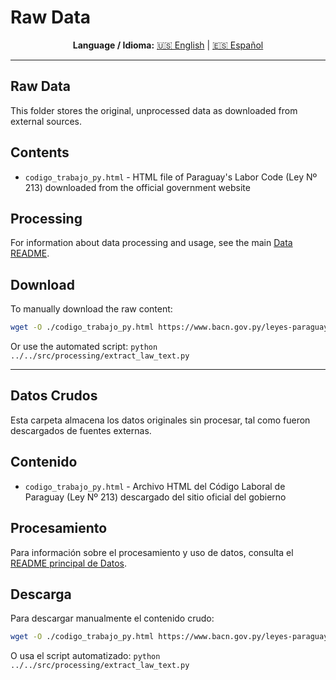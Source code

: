 # Raw Data

<div align="center">

**Language / Idioma:**
[🇺🇸 English](#raw-data) | [🇪🇸 Español](#datos-crudos)

</div>

---

## Raw Data

This folder stores the original, unprocessed data as downloaded from external sources.

## Contents

- `codigo_trabajo_py.html` - HTML file of Paraguay's Labor Code (Ley Nº 213) downloaded from the official government website

## Processing

For information about data processing and usage, see the main [Data README](../README.md).

## Download

To manually download the raw content:

```bash
wget -O ./codigo_trabajo_py.html https://www.bacn.gov.py/leyes-paraguayas/2608/ley-n-213-establece-el-codigo-del-trabajo
```

Or use the automated script: `python ../../src/processing/extract_law_text.py`

---

## Datos Crudos

Esta carpeta almacena los datos originales sin procesar, tal como fueron descargados de fuentes externas.

## Contenido

- `codigo_trabajo_py.html` - Archivo HTML del Código Laboral de Paraguay (Ley Nº 213) descargado del sitio oficial del gobierno

## Procesamiento

Para información sobre el procesamiento y uso de datos, consulta el [README principal de Datos](../README.md).

## Descarga

Para descargar manualmente el contenido crudo:

```bash
wget -O ./codigo_trabajo_py.html https://www.bacn.gov.py/leyes-paraguayas/2608/ley-n-213-establece-el-codigo-del-trabajo
```

O usa el script automatizado: `python ../../src/processing/extract_law_text.py`
